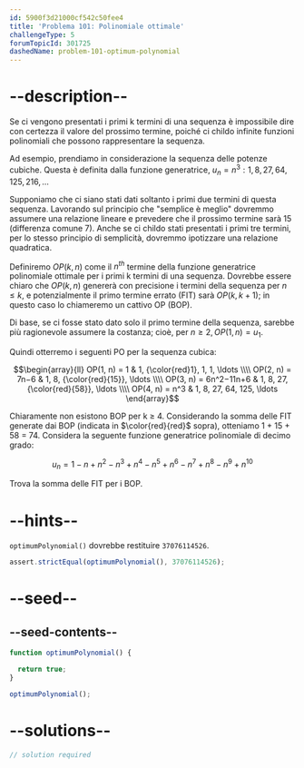 ```yaml
---
id: 5900f3d21000cf542c50fee4
title: 'Problema 101: Polinomiale ottimale'
challengeType: 5
forumTopicId: 301725
dashedName: problem-101-optimum-polynomial
---
```


# --description--

Se ci vengono presentati i primi k termini di una sequenza è impossibile dire con certezza il valore del prossimo termine, poiché ci childo infinite funzioni polinomiali che possono rappresentare la sequenza.

Ad esempio, prendiamo in considerazione la sequenza delle potenze cubiche. Questa è definita dalla funzione generatrice, $u_n = n^3: 1, 8, 27, 64, 125, 216, \ldots$

Supponiamo che ci siano stati dati soltanto i primi due termini di questa sequenza. Lavorando sul principio che "semplice è meglio" dovremmo assumere una relazione lineare e prevedere che il prossimo termine sarà 15 (differenza comune 7). Anche se ci childo stati presentati i primi tre termini, per lo stesso principio di semplicità, dovremmo ipotizzare una relazione quadratica.

Definiremo $OP(k, n)$ come il $n^{th}$ termine della funzione generatrice polinomiale ottimale per i primi k termini di una sequenza. Dovrebbe essere chiaro che $OP(k, n)$ genererà con precisione i termini della sequenza per $n ≤ k$, e potenzialmente il primo termine errato (FIT) sarà $OP(k, k+1)$; in questo caso lo chiameremo un cattivo OP (BOP).

Di base, se ci fosse stato dato solo il primo termine della sequenza, sarebbe più ragionevole assumere la costanza; cioè, per $n ≥ 2, OP(1, n) = u_1$.

Quindi otterremo i seguenti PO per la sequenza cubica:

$$\begin{array}{ll} OP(1, n) = 1          & 1, {\color{red}1}, 1, 1, \ldots     \\\\ OP(2, n) = 7n−6       & 1, 8, {\color{red}{15}}, \ldots     \\\\ OP(3, n) = 6n^2−11n+6 & 1, 8, 27, {\color{red}{58}}, \ldots \\\\ OP(4, n) = n^3        & 1, 8, 27, 64, 125, \ldots \end{array}$$

Chiaramente non esistono BOP per k ≥ 4. Considerando la somma delle FIT generate dai BOP (indicata in $\color{red}{red}$ sopra), otteniamo 1 + 15 + 58 = 74. Considera la seguente funzione generatrice polinomiale di decimo grado:

$$u_n = 1 − n + n^2 − n^3 + n^4 − n^5 + n^6 − n^7 + n^8 − n^9 + n^{10}$$

Trova la somma delle FIT per i BOP.

# --hints--

`optimumPolynomial()` dovrebbe restituire `37076114526`.

```js
assert.strictEqual(optimumPolynomial(), 37076114526);
```

# --seed--

## --seed-contents--

```js
function optimumPolynomial() {

  return true;
}

optimumPolynomial();
```

# --solutions--

```js
// solution required
```
